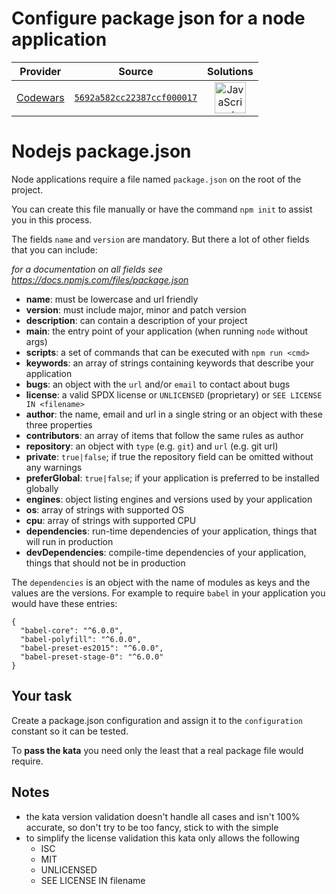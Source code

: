 [_metadata_:generated]: - "true"

# Configure package json for a node application

<!-- INFO TABLE BEGIN -->

| Provider                                        | Source                                                                               | Solutions                                                                                                                                                    |
| :---------------------------------------------: | :----------------------------------------------------------------------------------: | :----------------------------------------------------------------------------------------------------------------------------------------------------------: |
| [Codewars](../../../docs/providers/Codewars.md) | [`5692a582cc22387ccf000017`](https://www.codewars.com/kata/5692a582cc22387ccf000017) | [<img src="https://res.cloudinary.com/rascaltwo/image/upload/v1631924076/javascript_ehszr7.svg" alt="JavaScript" title="JavaScript" width="50" />](solve.js) |

<!-- INFO TABLE END -->

# Nodejs package.json

Node applications require a file named `package.json` on the root of the project.

You can create this file manually or have the command `npm init` to assist you in this process.

The fields `name` and `version` are mandatory. But there a lot of other fields that you can include:

*for a documentation on all fields see https://docs.npmjs.com/files/package.json*

  - **name**: must be lowercase and url friendly
  - **version**: must include major, minor and patch version
  - **description**: can contain a description of your project
  - **main**: the entry point of your application (when running `node` without args)
  - **scripts**: a set of commands that can be executed with `npm run <cmd>`
  - **keywords**: an array of strings containing keywords that describe your application
  - **bugs**: an object with the `url` and/or `email` to contact about bugs
  - **license**: a valid SPDX license or `UNLICENSED` (proprietary) or `SEE LICENSE IN <filename>`
  - **author**: the name, email and url in a single string or an object with these three properties
  - **contributors**: an array of items that follow the same rules as author
  - **repository**: an object with `type` (e.g. `git`) and `url` (e.g. git url)
  - **private**: `true|false`; if true the repository field can be omitted without any warnings
  - **preferGlobal**: `true|false`; if your application is preferred to be installed globally
  - **engines**: object listing engines and versions used by your application
  - **os**: array of strings with supported OS
  - **cpu**: array of strings with supported CPU
  - **dependencies**: run-time dependencies of your application, things that will run in production
  - **devDependencies**: compile-time dependencies of your application, things that should not be in production

The `dependencies` is an object with the name of modules as keys and the values are the versions. For example to require `babel` in your application you would have these entries:

```
{
  "babel-core": "^6.0.0",
  "babel-polyfill": "^6.0.0",
  "babel-preset-es2015": "^6.0.0",
  "babel-preset-stage-0": "^6.0.0"
}
```

## Your task

Create a package.json configuration and assign it to the `configuration` constant so it can be tested.

To **pass the kata** you need only the least that a real package file would require.

## Notes

  - the kata version validation doesn't handle all cases and isn't 100% accurate, so don't try to be too fancy, stick to with the simple
  - to simplify the license validation this kata only allows the following
    - ISC
    - MIT
    - UNLICENSED
    - SEE LICENSE IN filename
